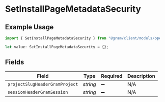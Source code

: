 # SetInstallPageMetadataSecurity

## Example Usage

```typescript
import { SetInstallPageMetadataSecurity } from "@gram/client/models/operations";

let value: SetInstallPageMetadataSecurity = {};
```

## Fields

| Field                          | Type                           | Required                       | Description                    |
| ------------------------------ | ------------------------------ | ------------------------------ | ------------------------------ |
| `projectSlugHeaderGramProject` | *string*                       | :heavy_minus_sign:             | N/A                            |
| `sessionHeaderGramSession`     | *string*                       | :heavy_minus_sign:             | N/A                            |